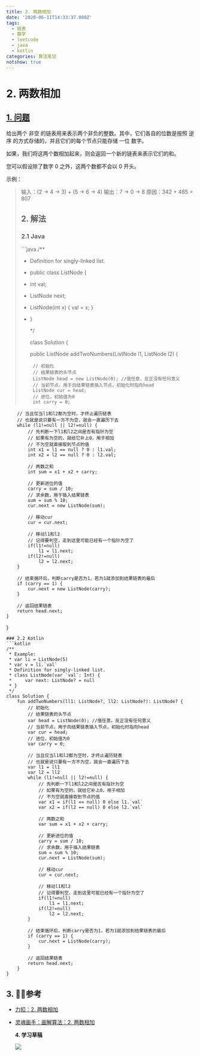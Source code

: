 ```yaml
---
title: 2. 两数相加
date: '2020-06-11T14:33:37.000Z'
tags:
  - 链表
  - 数学
  - leetcode
  - java
  - kotlin
categories: 算法笔记
notshow: true
---
```


# 2. 两数相加

## [1. 问题](https://leetcode-cn.com/problems/add-two-numbers/)

给出两个 非空 的链表用来表示两个非负的整数。其中，它们各自的位数是按照 逆序 的方式存储的，并且它们的每个节点只能存储 一位 数字。

如果，我们将这两个数相加起来，则会返回一个新的链表来表示它们的和。

您可以假设除了数字 0 之外，这两个数都不会以 0 开头。

示例：

> 输入：\(2 -&gt; 4 -&gt; 3\) + \(5 -&gt; 6 -&gt; 4\) 输出：7 -&gt; 0 -&gt; 8 原因：342 + 465 = 807
>
> ## 2. 解法
>
> ### 2.1 Java
>
> \`\`\`java /\*\*
>
> * Definition for singly-linked list.
> * public class ListNode {
> * int val;
> * ListNode next;
> * ListNode\(int x\) { val = x; }
> * }
>
>   \*/
>
>   class Solution {
>
>   public ListNode addTwoNumbers\(ListNode l1, ListNode l2\) {
>
>   ```text
>    // 初始化
>    // 结果链表的头节点
>    ListNode head = new ListNode(0); //值任意，反正没有任何意义
>    // 当前节点，用于向结果链表插入节点，初始化时指向head
>    ListNode cur = head;
>    // 进位，初始值为0
>    int carry = 0;
>   ```

```text
    // 当且仅当l1和l2都为空时，才终止遍历链表
    // 也就是说只要有一方不为空，就会一直遍历下去
    while (l1!=null || l2!=null) {
        // 先判断一下l1和l2之间是否有指针为空
        // 如果有为空的，就给它补上0，用于相加
        // 不为空就直接取到节点的值
        int x1 = l1 == null ? 0 : l1.val;
        int x2 = l2 == null ? 0 : l2.val;

        // 两数之和
        int sum = x1 + x2 + carry;

        // 更新进位的值
        carry = sum / 10;
        // 求余数，用于插入结果链表
        sum = sum % 10;
        cur.next = new ListNode(sum);

        // 移动cur
        cur = cur.next;

        // 移动l1和l2
        // 记得要判空，走到这里可能已经有一个指针为空了
        if(l1!=null)
            l1 = l1.next;
        if(l2!=null)
            l2 = l2.next;
    }

    // 结束循环后，判断carry是否为1，若为1就添加到结果链表的最后
    if (carry == 1) {
        cur.next = new ListNode(carry);
    }

    // 返回结果链表
    return head.next;
}
```

}

```text
### 2.2 Kotlin
```kotlin
/**
 * Example:
 * var li = ListNode(5)
 * var v = li.`val`
 * Definition for singly-linked list.
 * class ListNode(var `val`: Int) {
 *     var next: ListNode? = null
 * }
 */
class Solution {
    fun addTwoNumbers(ll1: ListNode?, ll2: ListNode?): ListNode? {
        // 初始化
        // 结果链表的头节点
        var head = ListNode(0); //值任意，反正没有任何意义
        // 当前节点，用于向结果链表插入节点，初始化时指向head
        var cur = head;
        // 进位，初始值为0
        var carry = 0;

        // 当且仅当l1和l2都为空时，才终止遍历链表
        // 也就是说只要有一方不为空，就会一直遍历下去
        var l1 = ll1
        var l2 = ll2
        while (l1!=null || l2!=null) {
            // 先判断一下l1和l2之间是否有指针为空
            // 如果有为空的，就给它补上0，用于相加
            // 不为空就直接取到节点的值
            var x1 = if(l1 == null) 0 else l1.`val`
            var x2 = if(l2 == null) 0 else l2.`val`

            // 两数之和
            var sum = x1 + x2 + carry;

            // 更新进位的值
            carry = sum / 10;
            // 求余数，用于插入结果链表
            sum = sum % 10;
            cur.next = ListNode(sum);

            // 移动cur
            cur = cur.next;

            // 移动l1和l2
            // 记得要判空，走到这里可能已经有一个指针为空了
            if(l1!=null)
                l1 = l1.next;
            if(l2!=null)
                l2 = l2.next;
        }

        // 结束循环后，判断carry是否为1，若为1就添加到结果链表的最后
        if (carry == 1) {
            cur.next = ListNode(carry);
        }

        // 返回结果链表
        return head.next;
    }
}
```

## 3. 参考

* [力扣：2. 两数相加](https://leetcode-cn.com/problems/add-two-numbers)
* [灵魂画手：画解算法：2. 两数相加](https://leetcode-cn.com/problems/add-two-numbers/solution/hua-jie-suan-fa-2-liang-shu-xiang-jia-by-guanpengc/)

  **4. 学习草稿**

  ![](https://777blog.oss-cn-shanghai.aliyuncs.com/blog%20pic/IMG_4168.JPG)

